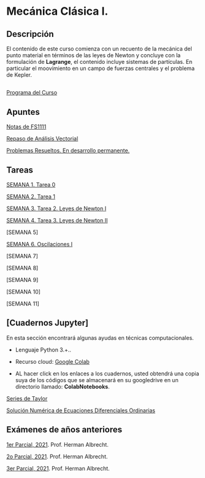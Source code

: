 # Mecánica Clásica I.

## Descripción

El contenido de este curso comienza con un recuento de la mecánica del punto material en términos de las leyes de Newton y concluye con la formulación de **Lagrange**, el contenido incluye sistemas de partículas. En particular el moovimiento en un campo de fuerzas centrales y el problema de Kepler.




## 

[Programa del Curso](Notas/FS-4211_MECANICA_CLASICA_I.pdf)

## Apuntes

[Notas de FS1111](Notas/Mecanica_del_Punto_Material.pdf)

[Repaso de Análisis Vectorial](Notas/mates_pa_mecanica.pdf)

[Problemas Resueltos. En desarrollo permanente.](Notas/Problemas_resueltos_MEC_1.pdf)  


## Tareas

[SEMANA 1. Tarea 0](Tareas/Tarea_0__Repaso_de_Analisis_Vectorial_I.pdf)

[SEMANA 2. Tarea 1](Tareas/Tarea_1__Repaso_de_An_lisis_Vectorial_II.pdf)

[SEMANA 3. Tarea 2. Leyes de Newton I](Tareas/Tarea_2_Leyes_de_Newton_I.pdf)

[SEMANA 4. Tarea 3. Leyes de Newton II](Tareas/Tarea_3_Leyes_de_Newton_II.pdf)

[SEMANA 5]

[SEMANA 6. Oscilaciones I](Tareas/Tarea_4_Oscilaciones.pdf)

[SEMANA 7]

[SEMANA 8]

[SEMANA 9]

[SEMANA 10]

[SEMANA 11]




## [Cuadernos Jupyter]

En esta sección encontrará algunas ayudas en técnicas computacionales. 

* Lenguaje Python 3.+..

* Recurso cloud: [Google Colab](https://colab.research.google.com/)

* AL hacer click en los enlaces a los cuadernos, usted obtendrá una copia suya de los códigos que se almacenará en su googledrive en un directorio llamado: **ColabNotebooks**.  

[Series de Taylor](cuadernos_jupyter/Series_de_Taylor.ipynb)

[Solución Numérica de Ecuaciones Diferenciales Ordinarias](cuadernos_jupyter/Sol_Num_de_EDO.ipynb)


## Exámenes de años anteriores

[1er Parcial, 2021](Examenes_Viejos/FS4211_Abr_Jul2021_Parcial1.pdf). Prof. Herman Albrecht.

[2o Parcial, 2021](Examenes_Viejos/FS4211_Abr_Jul2021_Parcial2.pdf). Prof. Herman Albrecht.

[3er Parcial, 2021](Examenes_Viejos/FS4211_Abr_Jul2021_Parcial3.pdf). Prof. Herman Albrecht.
